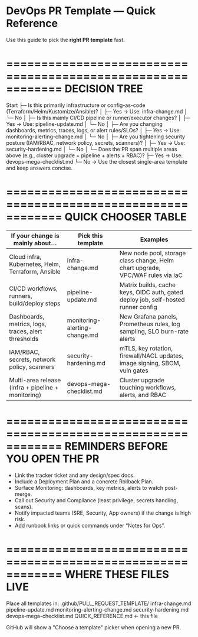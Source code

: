 # DevOps PR Template — Quick Reference

Use this guide to pick the **right PR template** fast.

============================================================
DECISION TREE
============================================================

Start
 ├─ Is this primarily infrastructure or config-as-code (Terraform/Helm/Kustomize/Ansible)?
 │    ├─ Yes → Use: infra-change.md
 │    └─ No
 │
 ├─ Is this mainly CI/CD pipeline or runner/executor changes?
 │    ├─ Yes → Use: pipeline-update.md
 │    └─ No
 │
 ├─ Are you changing dashboards, metrics, traces, logs, or alert rules/SLOs?
 │    ├─ Yes → Use: monitoring-alerting-change.md
 │    └─ No
 │
 ├─ Are you tightening security posture (IAM/RBAC, network policy, secrets, scanners)?
 │    ├─ Yes → Use: security-hardening.md
 │    └─ No
 │
 └─ Does the PR span multiple areas above (e.g., cluster upgrade + pipeline + alerts + RBAC)?
      ├─ Yes → Use: devops-mega-checklist.md
      └─ No → Use the closest single-area template and keep answers concise.

============================================================
QUICK CHOOSER TABLE
============================================================

| If your change is mainly about…                     | Pick this template                     | Examples                                                                          |
|-----------------------------------------------------|----------------------------------------|-----------------------------------------------------------------------------------|
| Cloud infra, Kubernetes, Helm, Terraform, Ansible   | infra-change.md                         | New node pool, storage class change, Helm chart upgrade, VPC/WAF rules via IaC    |
| CI/CD workflows, runners, build/deploy steps        | pipeline-update.md                      | Matrix builds, cache keys, OIDC auth, gated deploy job, self-hosted runner config |
| Dashboards, metrics, logs, traces, alert thresholds | monitoring-alerting-change.md           | New Grafana panels, Prometheus rules, log sampling, SLO burn-rate alerts          |
| IAM/RBAC, secrets, network policy, scanners         | security-hardening.md                   | mTLS, key rotation, firewall/NACL updates, image signing, SBOM, vuln gates        |
| Multi-area release (infra + pipeline + monitoring)  | devops-mega-checklist.md                | Cluster upgrade touching workflows, alerts, and RBAC                              |

============================================================
REMINDERS BEFORE YOU OPEN THE PR
============================================================

- Link the tracker ticket and any design/spec docs.
- Include a Deployment Plan and a concrete Rollback Plan.
- Surface Monitoring: dashboards, key metrics, alerts to watch post-merge.
- Call out Security and Compliance (least privilege, secrets handling, scans).
- Notify impacted teams (SRE, Security, App owners) if the change is high risk.
- Add runbook links or quick commands under “Notes for Ops”.

============================================================
WHERE THESE FILES LIVE
============================================================

Place all templates in:
  .github/PULL_REQUEST_TEMPLATE/
    infra-change.md
    pipeline-update.md
    monitoring-alerting-change.md
    security-hardening.md
    devops-mega-checklist.md
    QUICK_REFERENCE.md  ← this file

GitHub will show a "Choose a template" picker when opening a new PR.
